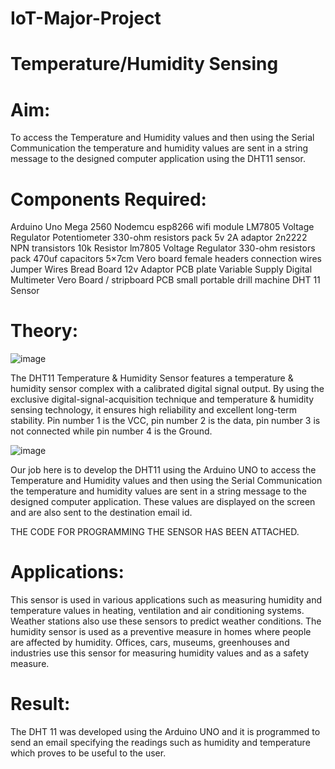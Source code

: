 # IoT-Major-Project
# Temperature/Humidity Sensing

# Aim:

To access the Temperature and Humidity values and then using the Serial Communication the temperature and humidity values are sent in a string message to the designed computer application using the DHT11 sensor.

# Components Required:

Arduino Uno
Mega 2560
Nodemcu esp8266 wifi module
LM7805 Voltage Regulator
Potentiometer
330-ohm resistors pack
5v 2A adaptor
2n2222 NPN transistors
10k Resistor
lm7805 Voltage Regulator
330-ohm resistors pack
470uf capacitors
5×7cm Vero board
female headers
connection wires
Jumper Wires
Bread Board
12v Adaptor
PCB plate
Variable Supply
Digital Multimeter
Vero Board / stripboard
PCB small portable drill machine
DHT 11 Sensor

# Theory:

![image](https://user-images.githubusercontent.com/60843485/74362857-6ed1ff00-4def-11ea-8743-834e7b4eaec5.png)

The DHT11 Temperature & Humidity Sensor features a temperature & humidity sensor complex with a calibrated digital signal output. By using the exclusive digital-signal-acquisition technique and temperature & humidity sensing technology, it ensures high reliability and
excellent long-term stability. Pin number 1 is the VCC, pin number 2 is the data, pin number 3 is not connected while pin number 4 is the Ground.

![image](https://user-images.githubusercontent.com/60843485/74362370-983e5b00-4dee-11ea-9efa-d0b76bd777c8.png)

Our job here is to develop the DHT11 using the Arduino UNO to access the Temperature and Humidity values and then using the Serial Communication the temperature and humidity values are sent in a string message to the designed computer application. These values are displayed on the screen and are also sent to the destination email id.

THE CODE FOR PROGRAMMING THE SENSOR HAS BEEN ATTACHED.

# Applications:

This sensor is used in various applications such as measuring humidity and temperature values in heating, ventilation and air conditioning systems. Weather stations also use these sensors to predict weather conditions.  The humidity sensor is used as a preventive measure in homes where people are affected by humidity.  Offices, cars, museums, greenhouses and industries use this sensor for measuring humidity values and as a safety measure. 

# Result:

The DHT 11 was developed using the Arduino UNO and it is programmed to send an email specifying the readings such as humidity and temperature which proves to be useful to the user.
